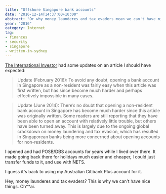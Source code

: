 ```yaml
---
title: "Offshore Singapore bank accounts"
date: "2016-12-14T14:37:00+10:00"
abstract: "Or why money launderes and tax evaders mean we can't have nice things"
year: "2016"
category: Internet
tag:
- finances
- security
- singapore
- written-in-sydney
---
```

[The International Investor] had some updates on an article I should have expected:

> Update (February 2016): To avoid any doubt, opening a bank account in Singapore as a non-resident was fairly easy when this article was first written, but has since become much harder and perhaps effectively impossible in many cases.

> Update (June 2014): There’s no doubt that opening a non-resident bank account in Singapore has become much harder since this article was originally written. Some readers are still reporting that they have been able to open an account with relatively little trouble, but others have been turned away. This is largely due to the ongoing global crackdown on money laundering and tax evasion, which has resulted in Singaporean banks being more concerned about opening accounts for non-residents.

I opened and had POSB/DBS accounts for years while I lived over there. It made going back there for holidays much easier and cheaper, I could just transfer funds to it, and use with NETS.

I guess it's back to using my Australian Citibank Plus account for it.

Hey, money launderes and tax evaders? This is why we can't have nice things. Ch\*\*ai.

[The International Investor]: https://the-international-investor.com/investment-faq/open-offshore-bank-account-singapore

